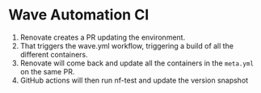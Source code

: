 # Wave Automation CI


1. Renovate creates a PR updating the environment.
2. That triggers the wave.yml workflow, triggering a build of all the different containers.
3. Renovate will come back and update all the containers in the `meta.yml` on the same PR.
4. GitHub actions will then run nf-test and update the version snapshot
